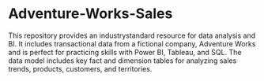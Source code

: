# Adventure-Works-Sales
This repository provides an industrystandard resource for data analysis and BI. It includes transactional data from a fictional company, Adventure Works  and is perfect for practicing skills with Power BI, Tableau, and SQL. The data model includes key fact and dimension tables for analyzing sales trends, products, customers, and territories.
